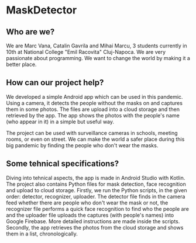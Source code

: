 # MaskDetector
## Who are we?
We are Marc Vana, Catalin Gavrila and Mihai Marcu, 3 students currently in 10th at National College "Emil Racovita" Cluj-Napoca. We are very passionate about programming. We want to change the world by making it a better place.

## How can our project help?
We developed a simple Android app which can be used in this pandemic. Using a camera, it detects the people without the masks on and captures them in some photos. The files are upload into a cloud storage and then retrieved by the app. The app shows the photos with the people's name (who appear in it) in a simple but useful way.

The project can be used with surveillance cameras in schools, meeting rooms, or even on street. We can make the world a safer place during this big pandemic by finding the people who don't wear the masks.

## Some tehnical specifications?
Diving into tehnical aspects, the app is made in Android Studio with Kotlin. The project also contains Python files for mask detection, face recognition and upload to cloud storage. Firstly, we run the Python scripts, in the given order: detector, recognizer, uploader. The detector file finds in the camera feed whether there are people who don't wear the mask or not, the recognizer file performs a quick face recognition to find who the people are and the uploader file uploads the captures (with people's names) into Google Firebase. More detailed instructions are made inside the scripts. Secondly, the app retrieves the photos from the cloud storage and shows them in a list, chronologically.



